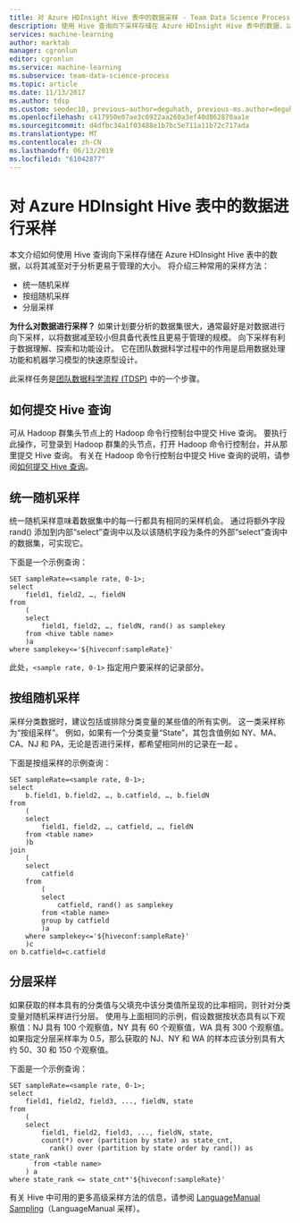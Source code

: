 ```yaml
---
title: 对 Azure HDInsight Hive 表中的数据采样 - Team Data Science Process
description: 使用 Hive 查询向下采样存储在 Azure HDInsight Hive 表中的数据，以将数据减至对于分析更易于管理的大小。
services: machine-learning
author: marktab
manager: cgronlun
editor: cgronlun
ms.service: machine-learning
ms.subservice: team-data-science-process
ms.topic: article
ms.date: 11/13/2017
ms.author: tdsp
ms.custom: seodec18, previous-author=deguhath, previous-ms.author=deguhath
ms.openlocfilehash: c417950e07ae3c6922aa260a3ef40d862870aa1e
ms.sourcegitcommit: d4dfbc34a1f03488e1b7bc5e711a11b72c717ada
ms.translationtype: MT
ms.contentlocale: zh-CN
ms.lasthandoff: 06/13/2019
ms.locfileid: "61042877"
---
```

# <a name="sample-data-in-azure-hdinsight-hive-tables"></a>对 Azure HDInsight Hive 表中的数据进行采样
本文介绍如何使用 Hive 查询向下采样存储在 Azure HDInsight Hive 表中的数据，以将其减至对于分析更易于管理的大小。 将介绍三种常用的采样方法：

* 统一随机采样
* 按组随机采样
* 分层采样

**为什么对数据进行采样？**
如果计划要分析的数据集很大，通常最好是对数据进行向下采样，以将数据减至较小但具备代表性且更易于管理的规模。 向下采样有利于数据理解、探索和功能设计。 它在团队数据科学过程中的作用是启用数据处理功能和机器学习模型的快速原型设计。

此采样任务是[团队数据科学流程 (TDSP)](https://docs.microsoft.com/azure/machine-learning/team-data-science-process/) 中的一个步骤。

## <a name="how-to-submit-hive-queries"></a>如何提交 Hive 查询
可从 Hadoop 群集头节点上的 Hadoop 命令行控制台中提交 Hive 查询。 要执行此操作，可登录到 Hadoop 群集的头节点，打开 Hadoop 命令行控制台，并从那里提交 Hive 查询。 有关在 Hadoop 命令行控制台中提交 Hive 查询的说明，请参阅[如何提交 Hive 查询](move-hive-tables.md#submit)。

## <a name="uniform"></a>统一随机采样
统一随机采样意味着数据集中的每一行都具有相同的采样机会。 通过将额外字段 rand() 添加到内部“select”查询中以及以该随机字段为条件的外部“select”查询中的数据集，可实现它。

下面是一个示例查询：

    SET sampleRate=<sample rate, 0-1>;
    select
        field1, field2, …, fieldN
    from
        (
        select
            field1, field2, …, fieldN, rand() as samplekey
        from <hive table name>
        )a
    where samplekey<='${hiveconf:sampleRate}'

此处，`<sample rate, 0-1>` 指定用户要采样的记录部分。

## <a name="group"></a>按组随机采样
采样分类数据时，建议包括或排除分类变量的某些值的所有实例。 这一类采样称为“按组采样”。 例如，如果有一个分类变量“State”，其包含值例如 NY、MA、CA、NJ 和 PA，无论是否进行采样，都希望相同州的记录在一起  。

下面是按组采样的示例查询：

    SET sampleRate=<sample rate, 0-1>;
    select
        b.field1, b.field2, …, b.catfield, …, b.fieldN
    from
        (
        select
            field1, field2, …, catfield, …, fieldN
        from <table name>
        )b
    join
        (
        select
            catfield
        from
            (
            select
                catfield, rand() as samplekey
            from <table name>
            group by catfield
            )a
        where samplekey<='${hiveconf:sampleRate}'
        )c
    on b.catfield=c.catfield

## <a name="stratified"></a>分层采样
如果获取的样本具有的分类值与父填充中该分类值所呈现的比率相同，则针对分类变量对随机采样进行分层。 使用与上面相同的示例，假设数据按状态具有以下观察值：NJ 具有 100 个观察值，NY 具有 60 个观察值，WA 具有 300 个观察值。 如果指定分层采样率为 0.5，那么获取的 NJ、NY 和 WA 的样本应该分别具有大约 50、30 和 150 个观察值。

下面是一个示例查询：

    SET sampleRate=<sample rate, 0-1>;
    select
        field1, field2, field3, ..., fieldN, state
    from
        (
        select
            field1, field2, field3, ..., fieldN, state,
            count(*) over (partition by state) as state_cnt,
              rank() over (partition by state order by rand()) as state_rank
          from <table name>
        ) a
    where state_rank <= state_cnt*'${hiveconf:sampleRate}'


有关 Hive 中可用的更多高级采样方法的信息，请参阅 [LanguageManual Sampling](https://cwiki.apache.org/confluence/display/Hive/LanguageManual+Sampling)（LanguageManual 采样）。

